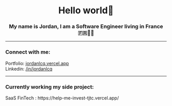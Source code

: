 <h1 align="center">Hello world👋</h1>
<h3 align="center">My name is Jordan, I am a <b>Software Engineer</b> living in France 🇫🇷🥖🍷</h3>

<hr />
<h3 align="left">Connect with me:</h3>
<p>
 Portfolio: <a href="https://jordanlcq.vercel.app/" target="_blank">jordanlcq.vercel.app</a><br />
 Linkedin: <a href="https://linkedin.com/in/jordanlcq" target="blank">/in/jordanlcq</a>
</p>
</p>
<hr />
<h3 align="left">Currently working my side project: </h3>
<p>
 SaaS FinTech : https://help-me-invest-tjtc.vercel.app/
</p>
